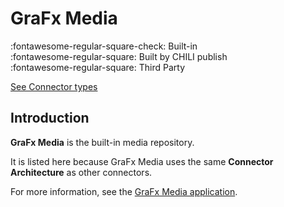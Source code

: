 # GraFx Media

:fontawesome-regular-square-check: Built-in  
:fontawesome-regular-square: Built by CHILI publish  
:fontawesome-regular-square: Third Party

[See Connector types](/GraFx-Studio/concepts/connectors/#types-of-connectors)

## Introduction

**GraFx Media** is the built-in media repository.

It is listed here because GraFx Media uses the same **Connector Architecture** as other connectors.

For more information, see the [GraFx Media application](/GraFx-Media/).